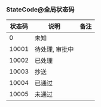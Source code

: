 ### StateCode@全局状态码

| 状态码 | 说明  | 备注 |
| --- | --- | --- |
| 0 | 未知 |  |
| 10001 | 待处理, 审批中 |  |
| 10002 | 已处理 |  |
| 10003 | 抄送 |  |
| 10004 | 已通过 |  |
| 10005 | 未通过 |  |
